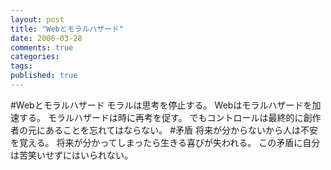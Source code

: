 ```yaml
---
layout: post
title: "Webとモラルハザード"
date: 2006-03-28
comments: true
categories:
tags:
published: true
---
```


#Webとモラルハザード
モラルは思考を停止する。
Webはモラルハザードを加速する。
モラルハザードは時に再考を促す。
でもコントロールは最終的に創作者の元にあることを忘れてはならない。
#矛盾
将来が分からないから人は不安を覚える。
将来が分かってしまったら生きる喜びが失われる。
この矛盾に自分は苦笑いせずにはいられない。
